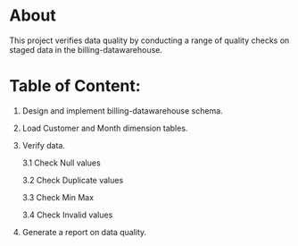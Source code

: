 # About
This project verifies data  quality by conducting a range of quality checks  on staged data in the billing-datawarehouse.

# Table of Content:
1. Design and implement billing-datawarehouse schema.
2. Load Customer and Month dimension tables.
3. Verify data.
    
    3.1 Check Null values

    3.2 Check Duplicate values

    3.3 Check Min Max
    
    3.4 Check Invalid values
4. Generate a report on data quality.